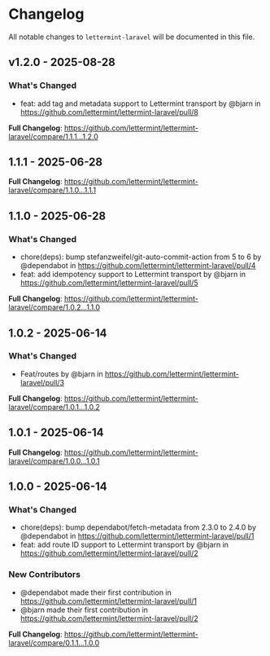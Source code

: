 # Changelog

All notable changes to `lettermint-laravel` will be documented in this file.

## v1.2.0 - 2025-08-28

### What's Changed

* feat: add tag and metadata support to Lettermint transport by @bjarn in https://github.com/lettermint/lettermint-laravel/pull/8

**Full Changelog**: https://github.com/lettermint/lettermint-laravel/compare/1.1.1...1.2.0

## 1.1.1 - 2025-06-28

**Full Changelog**: https://github.com/lettermint/lettermint-laravel/compare/1.1.0...1.1.1

## 1.1.0 - 2025-06-28

### What's Changed

* chore(deps): bump stefanzweifel/git-auto-commit-action from 5 to 6 by @dependabot in https://github.com/lettermint/lettermint-laravel/pull/4
* feat: add idempotency support to Lettermint transport by @bjarn in https://github.com/lettermint/lettermint-laravel/pull/5

**Full Changelog**: https://github.com/lettermint/lettermint-laravel/compare/1.0.2...1.1.0

## 1.0.2 - 2025-06-14

### What's Changed

* Feat/routes by @bjarn in https://github.com/lettermint/lettermint-laravel/pull/3

**Full Changelog**: https://github.com/lettermint/lettermint-laravel/compare/1.0.1...1.0.2

## 1.0.1 - 2025-06-14

**Full Changelog**: https://github.com/lettermint/lettermint-laravel/compare/1.0.0...1.0.1

## 1.0.0 - 2025-06-14

### What's Changed

* chore(deps): bump dependabot/fetch-metadata from 2.3.0 to 2.4.0 by @dependabot in https://github.com/lettermint/lettermint-laravel/pull/1
* feat: add route ID support to Lettermint transport  by @bjarn in https://github.com/lettermint/lettermint-laravel/pull/2

### New Contributors

* @dependabot made their first contribution in https://github.com/lettermint/lettermint-laravel/pull/1
* @bjarn made their first contribution in https://github.com/lettermint/lettermint-laravel/pull/2

**Full Changelog**: https://github.com/lettermint/lettermint-laravel/compare/0.1.1...1.0.0
